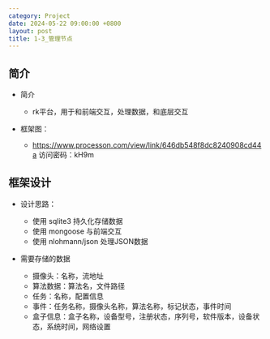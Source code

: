 ```yaml
---
category: Project
date: 2024-05-22 09:00:00 +0800
layout: post
title: 1-3_管理节点
---
```

## 简介

+ 简介
  + rk平台，用于和前端交互，处理数据，和底层交互

+ 框架图：
  + https://www.processon.com/view/link/646db548f8dc8240908cd44a 访问密码：kH9m

## 框架设计

+ 设计思路：
  + 使用 sqlite3 持久化存储数据
  + 使用 mongoose 与前端交互
  + 使用 nlohmann/json 处理JSON数据

+ 需要存储的数据
  + 摄像头：名称，流地址
  + 算法数据：算法名，文件路径
  + 任务：名称，配置信息
  + 事件：任务名称，摄像头名称，算法名称，标记状态，事件时间
  + 盒子信息：盒子名称，设备型号，注册状态，序列号，软件版本，设备状态，系统时间，网络设置 